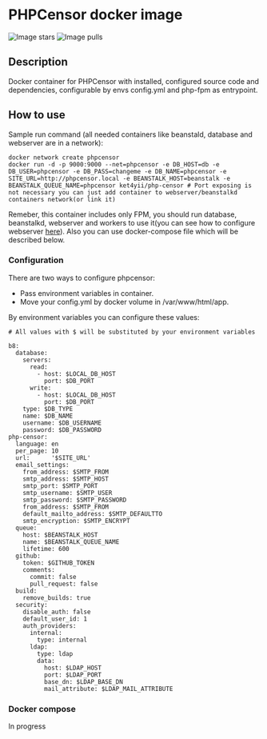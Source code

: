 # PHPCensor docker image
![Image stars](https://img.shields.io/docker/stars/ket4yii/php-censor.svg)
![Image pulls](https://img.shields.io/docker/pulls/ket4yii/php-censor.svg)

## Description

Docker container for PHPCensor with installed, configured source code 
and dependencies, configurable by envs config.yml and php-fpm as entrypoint.

## How to use

Sample run command (all needed containers like beanstald, database and webserver are in a network):

```
docker network create phpcensor
docker run -d -p 9000:9000 --net=phpcensor -e DB_HOST=db -e DB_USER=phpcensor -e DB_PASS=changeme -e DB_NAME=phpcensor -e SITE_URL=http://phpcensor.local -e BEANSTALK_HOST=beanstalk -e BEANSTALK_QUEUE_NAME=phpcensor ket4yii/php-censor # Port exposing is not necessary you can just add container to webserver/beanstalkd containers network(or link it)
```

Remeber, this container includes only FPM, you should run database, 
beanstalkd, webserver and workers to use it(you can see how to configure webserver [here](https://github.com/corpsee/php-censor/blob/master/docs/en/virtual_host.md)). Also you can use docker-compose file which will be described below.

### Configuration

There are two ways to configure phpcensor:

* Pass environment variables in container.
* Move your config.yml by docker volume in /var/www/html/app.

By environment variables you can configure these values:

```
# All values with $ will be substituted by your environment variables

b8:
  database:
    servers:
      read:
        - host: $LOCAL_DB_HOST
          port: $DB_PORT
      write:
        - host: $LOCAL_DB_HOST
          port: $DB_PORT
    type: $DB_TYPE
    name: $DB_NAME
    username: $DB_USERNAME
    password: $DB_PASSWORD
php-censor:
  language: en
  per_page: 10
  url:      '$SITE_URL'
  email_settings:
    from_address: $SMTP_FROM
    smtp_address: $SMTP_HOST
    smtp_port: $SMTP_PORT
    smtp_username: $SMTP_USER
    smtp_password: $SMTP_PASSWORD
    from_address: $SMTP_FROM
    default_mailto_address: $SMTP_DEFAULTTO
    smtp_encryption: $SMTP_ENCRYPT
  queue:
    host: $BEANSTALK_HOST
    name: $BEANSTALK_QUEUE_NAME
    lifetime: 600
  github:
    token: $GITHUB_TOKEN
    comments:
      commit: false
      pull_request: false
  build:
    remove_builds: true
  security:
    disable_auth: false
    default_user_id: 1
    auth_providers:
      internal:
        type: internal
      ldap:
        type: ldap
        data:
          host: $LDAP_HOST
          port: $LDAP_PORT
          base_dn: $LDAP_BASE_DN
          mail_attribute: $LDAP_MAIL_ATTRIBUTE

``` 

### Docker compose

In progress
